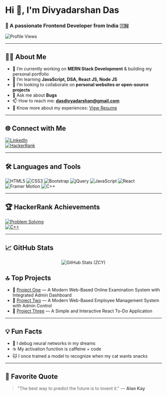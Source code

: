 # Hi 👋, I'm Divyadarshan Das

### 🚀 A passionate Frontend Developer from India 🇮🇳

![Profile Views](https://komarev.com/ghpvc/?username=deliwalayash&label=Profile%20views&color=0e75b6&style=flat)

---

## 👨‍💻 About Me

- 🔭 I’m currently working on **MERN Stack Development** & building my personal portfolio  
- 🌱 I’m learning **JavaScript, DSA, React JS, Node JS**  
- 👯 I’m looking to collaborate on **personal websites or open-source projects**  
- 💬 Ask me about **Bugs**  
- 📫 How to reach me: **dasdivyadarshan@gmail.com**  
- 📄 Know more about my experiences: [View Resume](https://drive.google.com/file/d/1c97nFUlsoUXF7TmNWk5zHQerdgb-KzeS/view?usp=sharing) 

---

## 🌐 Connect with Me

[![LinkedIn](https://img.shields.io/badge/LinkedIn-blue?logo=linkedin&logoColor=white)](www.linkedin.com/in/divyadarshan-das)  
[![HackerRank](https://img.shields.io/badge/HackerRank-2EC866?logo=HackerRank&logoColor=white)](https://www.hackerrank.com/profile/dasdivyadarshan)

---

## 🛠️ Languages and Tools

![HTML5](https://img.shields.io/badge/HTML5-E34F26?logo=html5&logoColor=white)
![CSS3](https://img.shields.io/badge/CSS3-1572B6?logo=css3&logoColor=white)
![Bootstrap](https://img.shields.io/badge/Bootstrap-563D7C?logo=bootstrap&logoColor=white)
![jQuery](https://img.shields.io/badge/jQuery-0769AD?logo=jquery&logoColor=white)
![JavaScript](https://img.shields.io/badge/JavaScript-F7DF1E?logo=javascript&logoColor=black)
![React](https://img.shields.io/badge/React-20232A?logo=react&logoColor=61DAFB)
![Framer Motion](https://img.shields.io/badge/Framer%20Motion-0055FF?logo=framer&logoColor=white)
![C++](https://img.shields.io/badge/C%2B%2B-00599C?logo=c%2B%2B&logoColor=white)

---

## 🏆 HackerRank Achievements

[![Problem Solving](https://img.shields.io/badge/Problem%20Solving-4★-brightgreen)](https://www.hackerrank.com/dasdivyadarshan)  
[![C++](https://img.shields.io/badge/C++-3★-blue)](https://www.hackerrank.com/dasdivyadarshan)    

---

## 📈 GitHub Stats

<p align="center">
  <img src="https://github-readme-streak-stats.herokuapp.com/?user=divyadarshan007&theme=default" alt="GitHub Stats (ZCY)" />
</p>

## 🔝 Top Projects

- 🔗 <a href="https://test-yourself-tan.vercel.app/" target="_blank">Project One</a> — A Modern Web-Based Online Examination System with Integrated Admin Dashboard  
- 🔗 <a href="https://employee-system-mu.vercel.app/" target="_blank">Project Two</a> — A Modern Web-Based Employee Management System with Admin Control  
- 🔗 <a href="https://react-todo-app-rust-beta.vercel.app/" target="_blank">Project Three</a> — A Simple and Interactive React To-Do Application  


---

## 💡 Fun Facts

- 🧠 I debug neural networks in my dreams  
- ☕ My activation function is caffeine + code  
- 🐱 I once trained a model to recognize when my cat wants snacks  

---

## 📜 Favorite Quote

> "The best way to predict the future is to invent it." — **Alan Kay**



<!---
Divyadarshan007/Divyadarshan007 is a ✨ special ✨ repository because its `README.md` (this file) appears on your GitHub profile.
You can click the Preview link to take a look at your changes.
--->
